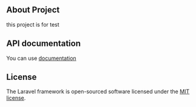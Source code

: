 
## About Project

this project is for test

## API documentation

You can use [documentation](https://documenter.getpostman.com/view/16995399/UzXNVd9a) 

## License

The Laravel framework is open-sourced software licensed under the [MIT license](https://opensource.org/licenses/MIT).
